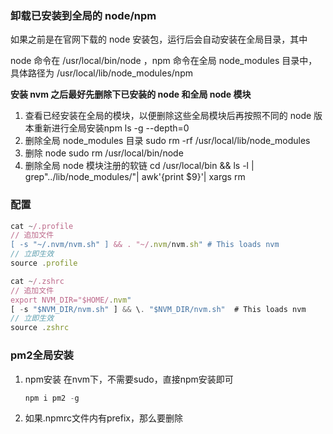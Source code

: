 ### 卸载已安装到全局的 node/npm
如果之前是在官网下载的 node 安装包，运行后会自动安装在全局目录，其中

node 命令在 /usr/local/bin/node ，npm 命令在全局 node_modules 目录中，具体路径为 /usr/local/lib/node_modules/npm

**安装 nvm 之后最好先删除下已安装的 node 和全局 node 模块**
1. 查看已经安装在全局的模块，以便删除这些全局模块后再按照不同的 node 版本重新进行全局安装npm ls -g --depth=0
2. 删除全局 node_modules 目录
    sudo rm -rf /usr/local/lib/node_modules
3. 删除 node
    sudo rm /usr/local/bin/node
4. 删除全局 node 模块注册的软链
    cd /usr/local/bin && ls -l | grep"../lib/node_modules/"| awk'{print $9}'| xargs rm
### 配置
```js
cat ~/.profile
// 追加文件
[ -s "~/.nvm/nvm.sh" ] && . "~/.nvm/nvm.sh" # This loads nvm
// 立即生效
source .profile
```
```js
cat ~/.zshrc
// 追加文件
export NVM_DIR="$HOME/.nvm"
[ -s "$NVM_DIR/nvm.sh" ] && \. "$NVM_DIR/nvm.sh"  # This loads nvm
// 立即生效
source .zshrc
```
### pm2全局安装
1. npm安装
    在nvm下，不需要sudo，直接npm安装即可
    ```js
    npm i pm2 -g 
    ```
2. 如果.npmrc文件内有prefix，那么要删除